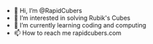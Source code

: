- 👋 Hi, I’m @RapidCubers
- 👀 I’m interested in solving Rubik's Cubes
- 🌱 I’m currently learning coding and computing
- 📫 How to reach me rapidcubers.com

<!---

--->
